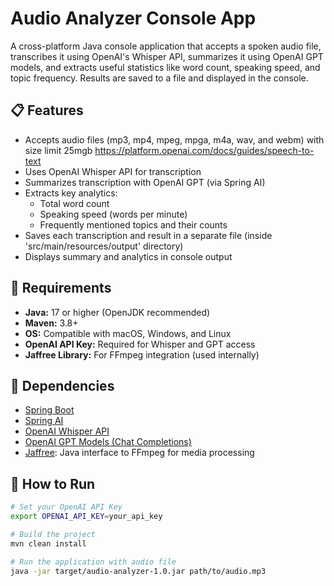 # Audio Analyzer Console App

A cross-platform Java console application that accepts a spoken audio file, transcribes it using OpenAI's Whisper API, summarizes it using OpenAI GPT models, and extracts useful statistics like word count, speaking speed, and topic frequency. Results are saved to a file and displayed in the console.

## 📋 Features

- Accepts audio files (mp3, mp4, mpeg, mpga, m4a, wav, and webm) with size limit 25mgb https://platform.openai.com/docs/guides/speech-to-text
- Uses OpenAI Whisper API for transcription
- Summarizes transcription with OpenAI GPT (via Spring AI)
- Extracts key analytics:
    - Total word count
    - Speaking speed (words per minute)
    - Frequently mentioned topics and their counts
- Saves each transcription and result in a separate file (inside 'src/main/resources/output' directory)
- Displays summary and analytics in console output

## 🚀 Requirements

- **Java:** 17 or higher (OpenJDK recommended)
- **Maven:** 3.8+
- **OS:** Compatible with macOS, Windows, and Linux
- **OpenAI API Key:** Required for Whisper and GPT access
- **Jaffree Library:** For FFmpeg integration (used internally)

## 🧰 Dependencies

- [Spring Boot](https://spring.io/projects/spring-boot)
- [Spring AI](https://docs.spring.io/spring-ai/reference/)
- [OpenAI Whisper API](https://platform.openai.com/docs/guides/speech-to-text)
- [OpenAI GPT Models (Chat Completions)](https://platform.openai.com/docs/guides/gpt)
- [Jaffree](https://github.com/kokorin/Jaffree): Java interface to FFmpeg for media processing

## 🚀 How to Run

```bash
# Set your OpenAI API Key
export OPENAI_API_KEY=your_api_key

# Build the project
mvn clean install

# Run the application with audio file
java -jar target/audio-analyzer-1.0.jar path/to/audio.mp3